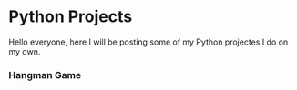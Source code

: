 # Python Projects
 Hello everyone, here I will be posting some of my Python projectes I do on my own.

### Hangman Game

